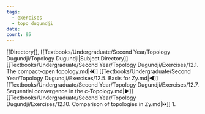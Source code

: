 ```yaml
---
tags:
  - exercises
  - topo_dugundji
date: 
count: 95
---
```

[[Directory]], [[Textbooks/Undergraduate/Second Year/Topology Dugundji/Topology Dugundji|Subject Directory]]
[[Textbooks/Undergraduate/Second Year/Topology Dugundji/Exercises/12.1. The compact-open topology.md|🞀🞀]] [[Textbooks/Undergraduate/Second Year/Topology Dugundji/Exercises/12.5. Basis for Zy.md|◀]] [[Textbooks/Undergraduate/Second Year/Topology Dugundji/Exercises/12.7. Sequential convergence in the c-Topology.md|▶]] [[Textbooks/Undergraduate/Second Year/Topology Dugundji/Exercises/12.10. Comparison of topologies in Zy.md|🞂🞂]]
1. 